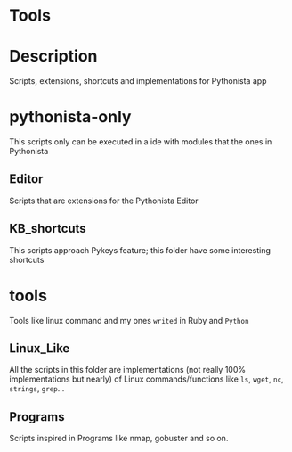 # Tools

# Description
Scripts, extensions, shortcuts and implementations for Pythonista app

# pythonista-only
This scripts only can be executed in a ide with modules that the ones in
Pythonista
## Editor
Scripts that are extensions for the Pythonista Editor

## KB_shortcuts
This scripts approach Pykeys feature; this folder have some interesting shortcuts

# tools
Tools like linux command and my ones `writed` in Ruby and `Python`
## Linux_Like
All the scripts in this folder are implementations (not really 100% implementations  but nearly)
of Linux commands/functions like `ls`, `wget`, `nc`, `strings`, `grep`...

## Programs
Scripts inspired in Programs like nmap, gobuster and so on.
